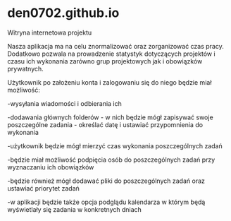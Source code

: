 # den0702.github.io
Witryna internetowa projektu

Nasza aplikacja ma na celu znormalizować oraz zorganizować czas pracy. Dodatkowo pozwala na prowadzenie statystyk dotyczących projektów i czasu ich wykonania  zarówno grup projektowych jak i obowiązków prywatnych.


Użytkownik po założeniu konta i zalogowaniu  się do niego będzie miał możliwość:

-wysyłania wiadomości i odbierania ich

-dodawania głównych folderów - w nich będzie mógł zapisywać swoje poszczególne zadania - określać datę i ustawiać przypomnienia do wykonania

-użytkownik będzie mógł mierzyć czas wykonania poszczególnych zadań

-będzie miał możliwość podpięcia osób do poszczególnych zadań przy wyznaczaniu ich obowiązków

-będzie również mógł dodawać pliki do poszczególnych zadań  oraz ustawiać priorytet zadań

-w aplikacji będzie także opcja podglądu kalendarza w którym będą wyświetlały się zadania w konkretnych dniach
